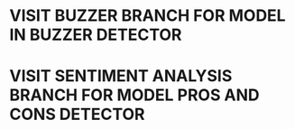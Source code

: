 # VISIT BUZZER BRANCH FOR MODEL IN BUZZER DETECTOR


# VISIT SENTIMENT ANALYSIS BRANCH FOR MODEL PROS AND CONS DETECTOR
